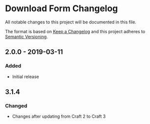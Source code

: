 # Download Form Changelog

All notable changes to this project will be documented in this file.

The format is based on [Keep a Changelog](http://keepachangelog.com/) and this project adheres to [Semantic Versioning](http://semver.org/).

## 2.0.0 - 2019-03-11
### Added
- Initial release

## 3.1.4
### Changed
- Changes after updating from Craft 2 to Craft 3